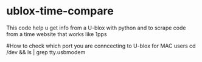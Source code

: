 # ublox-time-compare
This code help u get info from a U-blox with python and to scrape code from a time website that works like 1pps  



#How to check which port you are conncecting to U-blox for MAC users
cd /dev && ls | grep tty.usbmodem
